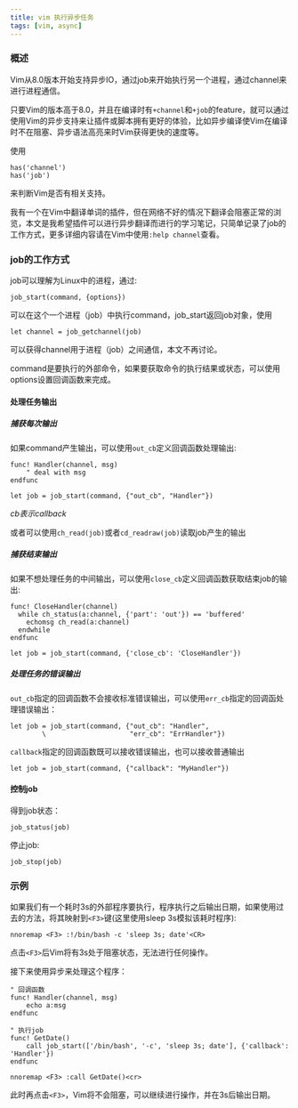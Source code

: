 ```yaml
---
title: vim 执行异步任务
tags: [vim, async]
---
```


### 概述

Vim从8.0版本开始支持异步IO，通过job来开始执行另一个进程，通过channel来进行进程通信。

只要Vim的版本高于8.0，并且在编译时有`+channel`和`+job`的feature，就可以通过使用Vim的异步支持来让插件或脚本拥有更好的体验，比如异步编译使Vim在编译时不在阻塞、异步语法高亮来时Vim获得更快的速度等。

使用

``` vim
has('channel')
has('job')
```

来判断Vim是否有相关支持。

我有一个在Vim中翻译单词的插件，但在网络不好的情况下翻译会阻塞正常的浏览，本文是我希望插件可以进行异步翻译而进行的学习笔记，只简单记录了job的工作方式，更多详细内容请在Vim中使用`:help channel`查看。

### job的工作方式

job可以理解为Linux中的进程，通过:

``` vim
job_start(command, {options})
```

可以在这个一个进程（job）中执行command，job_start返回job对象，使用

``` vim
let channel = job_getchannel(job)
```

可以获得channel用于进程（job）之间通信，本文不再讨论。

command是要执行的外部命令，如果要获取命令的执行结果或状态，可以使用options设置回调函数来完成。

#### 处理任务输出

##### 捕获每次输出

如果command产生输出，可以使用`out_cb`定义回调函数处理输出:

``` vim
func! Handler(channel, msg)
    " deal with msg
endfunc

let job = job_start(command, {"out_cb", "Handler"})
```

*cb表示callback*

或者可以使用`ch_read(job)`或者`cd_readraw(job)`读取job产生的输出

##### 捕获结束输出

如果不想处理任务的中间输出，可以使用`close_cb`定义回调函数获取结束job的输出:

``` vim
func! CloseHandler(channel)
  while ch_status(a:channel, {'part': 'out'}) == 'buffered'
    echomsg ch_read(a:channel)
  endwhile
endfunc

let job = job_start(command, {'close_cb': 'CloseHandler'})
```

##### 处理任务的错误输出

`out_cb`指定的回调函数不会接收标准错误输出，可以使用`err_cb`指定的回调函处理错误输出：

``` vim
let job = job_start(command, {"out_cb": "Handler",
        \			          "err_cb": "ErrHandler"})
```

`callback`指定的回调函数既可以接收错误输出，也可以接收普通输出

``` vim
let job = job_start(command, {"callback": "MyHandler"})
```

#### 控制job

得到job状态：

``` vim
job_status(job)
```

停止job:

``` vim
job_stop(job)
```
### 示例

如果我们有一个耗时3s的外部程序要执行，程序执行之后输出日期，如果使用过去的方法，将其映射到`<F3>`键(这里使用sleep 3s模拟该耗时程序):

``` vim
nnoremap <F3> :!/bin/bash -c 'sleep 3s; date'<CR>
```

点击`<F3>`后Vim将有3s处于阻塞状态，无法进行任何操作。

接下来使用异步来处理这个程序：

``` vim
" 回调函数
func! Handler(channel, msg)
    echo a:msg
endfunc

" 执行job
func! GetDate()
    call job_start(['/bin/bash', '-c', 'sleep 3s; date'], {'callback': 'Handler'})
endfunc

nnoremap <F3> :call GetDate()<cr>
```

此时再点击`<F3>`，Vim将不会阻塞，可以继续进行操作，并在3s后输出日期。
